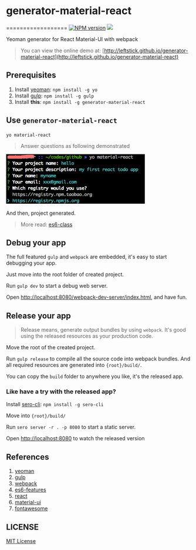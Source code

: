 # generator-material-react
==================
[![NPM version][npm-image]][npm-url]
![][david-url]

Yeoman generator for React Material-UI with webpack

> You can view the online demo at: [http://leftstick.github.io/generator-material-react](http://leftstick.github.io/generator-material-react)

## Prerequisites ##

1. Install [yeoman](http://yeoman.io/): `npm install -g yo`
2. Install [gulp](http://gulpjs.com/): `npm install -g gulp`
3. Install __this__: `npm install -g generator-material-react`

## Use `generator-material-react` ##

`yo material-react`

> Answer questions as following demonstrated

![](https://raw.githubusercontent.com/leftstick/generator-material-react/master/docs/img/questions.png)

And then, project generated.

> More read: [es6-class](http://facebook.github.io/react/docs/reusable-components.html#es6-classes)

## Debug your app ##

The full featured `gulp` and `webpack` are embedded, it's easy to start debugging your app.

Just move into the root folder of created project.

Run `gulp dev` to start a debug web server.

Open [http://localhost:8080/webpack-dev-server/index.html](http://localhost:8080/webpack-dev-server/index.html), and have fun.


## Release your app ##

> Release means, generate output bundles by using `webpack`. It's good using the released resources as your production code.

Move the root of the created project.

Run `gulp release` to compile all the source code into webpack bundles. And all required resources are generated into `{root}/build/`.

You can copy the `build` folder to anywhere you like, it's the released app.

### Like have a try with the released app? ###

Install [sero-cli](https://github.com/leftstick/Sero-cli): `npm install -g sero-cli`

Move into `{root}/build/`

Run `sero server -r . -p 8080` to start a static server.

Open [http://localhost:8080](http://localhost:8080) to watch the released version


## References ##

1. [yeoman](http://yeoman.io/)
2. [gulp](http://gulpjs.com/)
3. [webpack](http://webpack.github.io/)
4. [es6-features](https://github.com/lukehoban/es6features)
5. [react](http://facebook.github.io/react/)
6. [material-ui](http://material-ui.com)
7. [fontawesome](http://fontawesome.io/)


## LICENSE ##

[MIT License](https://raw.githubusercontent.com/leftstick/generator-material-react/master/LICENSE)


[npm-url]: https://npmjs.org/package/generator-material-react
[npm-image]: https://badge.fury.io/js/generator-material-react.png
[david-url]: https://david-dm.org/leftstick/generator-material-react.png
